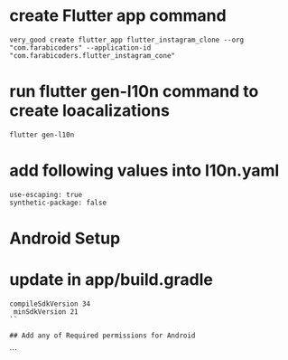 # create Flutter app command
```
very_good create flutter_app flutter_instagram_clone --org "com.farabicoders" --application-id "com.farabicoders.flutter_instagram_cone"
```

# run flutter gen-l10n command to create loacalizations
```
flutter gen-l10n
```

# add following values into l10n.yaml
```
use-escaping: true
synthetic-package: false
```

# Android Setup

# update in app/build.gradle
```
compileSdkVersion 34
 minSdkVersion 21
``

## Add any of Required permissions for Android
```
   <uses-permission android:name="android.permission.INTERNET" />
    <uses-permission android:name="android.permission.ACCESS_NETWORK_STATE" />
    <uses-permission android:name="android.permission.READ_MEDIA_IMAGES" />
    <uses-permission android:name="android.permission.READ_MEDIA_VIDEO" />
    <uses-permission android:name="android.permission.READ_EXTERNAL_STORAGE>" />
    <uses-permission android:name="android.permission.WRITE_EXTERNAL_STORAGE"/>
    <uses-permission android:name="android.permission.MANAGE_EXTERNAL_STORAGE" />
    <uses-permission android:name="android.permission.VIBRATE"/>
```
